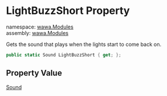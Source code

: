 # LightBuzzShort Property

namespace: [wawa\.Modules](../../wawa.Modules.md)<br />
assembly: [wawa\.Modules](../../../wawa.Modules.md)

Gets the sound that plays when the lights start to come back on\.

```csharp
public static Sound LightBuzzShort { get; };
```

## Property Value

[Sound](../../../wawa.Modules/wawa.Modules/Sound.md)

